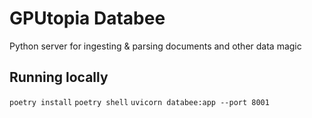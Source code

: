 # GPUtopia Databee

Python server for ingesting & parsing documents and other data magic

## Running locally

`poetry install`
`poetry shell`
`uvicorn databee:app --port 8001`
